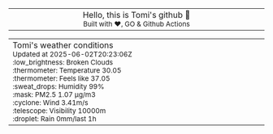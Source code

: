 
<div align="center">
<table>
<tbody>
<td align="center">
<img width="2000" height="0"><br>
Hello, this is Tomi's github 👋<br>
<sup>Built with ❤️, GO & Github Actions</sup><br>
<img width="2000" height="0">
</td>
</tbody>
</table>
</div>
<table>
<tbody>
<td align="left">
<img width="2000" height="0"><br>
Tomi's weather conditions<br>
<sup>Updated at 2025-06-02T20:23:06Z</sup><br>
<sup>:low_brightness: Broken Clouds</sup><br>
<sup>:thermometer: Temperature 30.05 </sup><br>
<sup>:thermometer: Feels like 37.05</sup><br>
<sup>:sweat_drops: Humidity 99%</sup><br>
<sup>:mask: PM2.5 1.07 μg/m3</sup><br>
<sup>:cyclone: Wind 3.41m/s </sup><br>
<sup>:telescope: Visibility 10000m </sup><br>
<sup>:droplet: Rain 0mm/last 1h </sup><br>
<img width="2000" height="0">
</td>
<td align="left">
<img width="2000" height="0"><br>
<br>
<img width="2000" height="0">
</td>
</tbody>
</table>
</div>
    